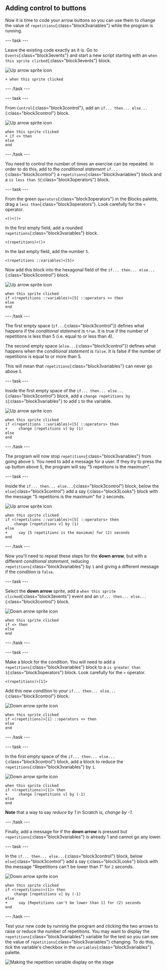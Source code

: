 ## Adding control to buttons

Now it is time to code your arrow buttons so you can use them to change the value of `repetitions`{:class="block3variables"} while the program is running.

--- task ---


Leave the existing code exactly as it is. Go to `Events`{:class="block3events"} and start a new script starting with an `when this sprite clicked`{:class="block3events"} block.

![Up arrow sprite icon](images/up_arrow_sprite.png)

```blocks3
+ when this sprite clicked
```

--- /task ---

--- task ---

From `Control`{:class="block3control"}, add an `if... then... else...`{:class="block3control"} block. 

![Up arrow sprite icon](images/up_arrow_sprite.png)

```blocks3
when this sprite clicked
+ if <> then
else
end
```

--- /task ---

You need  to control the number of times an exercise can be repeated. In order to do  this, add to the _conditional statement_ `if...`{:class="block3control"} a `repetitions`{:class="block3variables"} block and a `is less than 5`{:class="block3operators"} block. 

--- task ---

From the green `Operators`{:class="block3operators"} in the Blocks palette, drag a `less than`{:class="block3operators"}. Look carefully for the `<` operator.

```blocks3
<()<()>
```

In the first empty field, add a rounded `repetitions`{:class="block3variables"} block.

```blocks3
<(repetitions)<()>
```

In the last empty field, add the number `5`.

```blocks3
<(repetitions ::variables)<[5]>
```

Now add this block into the hexagonal field of the `if... then... else...`{:class="block3control"} block.

![Up arrow sprite icon](images/up_arrow_sprite.png)

```blocks3
when this sprite clicked
if <(repetitions ::variables)<[5] ::operators +> then
else
end
```

--- /task ---

The first empty space (`if...`{:class="block3control"}) defines what happens if the _conditional statement_ is `true`. It is true if the number of repetitions is less than 5 (i.e. equal to or less than 4).

The second empty space (`else...`{:class="block3control"}) defines what happens when the _conditional statement_ is `false`. It is false if the number of repetitions is equal to or more than 5.

This will mean that `repetitions`{:class="block3variables"} can never go above `5`.

--- task ---

Inside the first empty space of the `if... then... else...`{:class="block3control"} block, add a `change repetitions by 1`{:class="block3variables"} to add `1` to the variable.

![Up arrow sprite icon](images/up_arrow_sprite.png)

```blocks3
when this sprite clicked
if <(repetitions ::variables)<[5] ::operators> then
+     change [repetitions v] by (1)
else
end
```

--- /task ---

The program will now stop `repetitions`{:class="block3variables"} from going above `5`. You need to add a message for a user.  If they try to press the up button above 5, the program will say "5 repetitons is the maximum".

--- task ---

Inside the `if... then... else...`{:class="block3control"} block, below the `else`{:class="block3control"} add a say {:class="block3Looks"} block with the message "5 repetitons is the maximum" for `2` seconds.

![Up arrow sprite icon](images/up_arrow_sprite.png)

```blocks3
when this sprite clicked
if <(repetitions ::variables)<[5] ::operators> then
    change [repetitions v] by (1)
else
+     say [5 repetitions is the maximum] for (2) seconds
end
```

--- /task ---

Now you'll need to repeat these steps for the **down arrow**, but with a different _conditional statement_, reducing `repetitions`{:class="block3variables"} by `1` and giving a different message if the _condition_ is `false`.

--- task ---

Select the **down arrow** sprite, add a `when this sprite clicked`{:class="block3events"} event and an `if... then... else...`{:class="block3control"} block.

![Down arrow sprite icon](images/down_arrow_sprite.png)

```blocks3
when this sprite clicked
if <> then
else
end
```

--- /task ---

--- task ---

Make a block for the condition. You will need to add a `repetitions`{:class="block3variables"} block to a `is greater than 1`{:class="block3operators"} block. Look carefully for the `>` operator.

```blocks3
<(repetitions)>[1]>
```

Add this new _condition_ to your `if... then... else...`{:class="block3control"} block.

![Down arrow sprite icon](images/down_arrow_sprite.png)

```blocks3
when this sprite clicked
if <(repetitions)>[1] ::operators +> then
else
end
```

--- /task ---

--- task ---

In the first empty space of the `if... then... else...`{:class="block3control"} block, add a block to reduce the `repetitions`{:class="block3variables"} by `1`.

![Down arrow sprite icon](images/down_arrow_sprite.png)

```blocks3
when this sprite clicked
if <(repetitions)>[1]> then
+     change [repetitions v] by (-1)
else
end
```

**Note** that a way to say _reduce by 1_ in Scratch is, _change by -1_.

--- /task ---

Finally, add a message for if the **down arrow** is pressed but `repetitions`{:class="block3variables"} is already 1 and cannot go any lower.

--- task ---

In the `if... then... else...`{:class="block3control"} block, below `else`{:class="block3control"} add a say {:class="block3Looks"} block with the message "Repetitions can't be lower than 1" for `2` seconds.

![Down arrow sprite icon](images/down_arrow_sprite.png)

```blocks3
when this sprite clicked
if <(repetitions)>[1]> then
    change [repetitions v] by (-1)
else
+     say [Repetitions can't be lower than 1] for (2) seconds
end
```

--- /task ---

Test your new code by running the program and clicking the two arrows to raise or reduce the number of repetitions. You may want to display the `repetitions`{:class="block3variables"} variable for the test so you can see the value of `repetitions`{:class="block3variables"} changing. To do this, _tick_ the variable's checkbox in the `variables`{:class="block3variables"} palette. 

![Making the repetition variable display on the stage](images/untickRepetitionsVariable.png)
